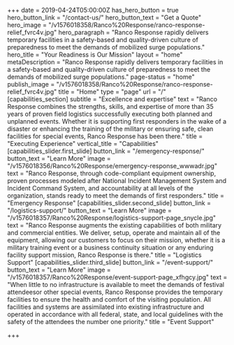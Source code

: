 +++
date = 2019-04-24T05:00:00Z
has_hero_button = true
hero_button_link = "/contact-us/"
hero_button_text = "Get a Quote"
hero_image = "/v1576018358/Ranco%20Response/ranco-response-relief_fvrc4v.jpg"
hero_paragraph = "Ranco Response rapidly delivers temporary facilities in a safety-based and quality-driven culture of preparedness to meet the demands of mobilized surge populations."
hero_title = "Your Readiness is Our Mission"
layout = "home"
metaDescription = "Ranco Response rapidly delivers temporary facilities in a safety-based and quality-driven culture of preparedness to meet the demands of mobilized surge populations."
page-status = "home"
publish_image = "/v1576018358/Ranco%20Response/ranco-response-relief_fvrc4v.jpg"
title = "Home"
type = "page"
url = "/"
[capabilities_section]
subtitle = "Excellence and expertise"
text = "Ranco Response combines the strengths, skills, and expertise of more than 35 years of proven field logistics successfully executing both planned and unplanned events. Whether it is supporting first responders in the wake of a disaster or enhancing the training of the military or ensuring safe, clean facilities for special events, Ranco Response has been there."
title = "Executing Experience"
vertical_title = "Capabilities"
[capabilities_slider.first_slide]
button_link = "/emergency-response/"
button_text = "Learn More"
image = "/v1576018356/Ranco%20Response/emergency-response_wwwadr.jpg"
text = "Ranco Response, through code-compliant equipment ownership, proven processes modeled after National Incident Management System and Incident Command System, and accountability at all levels of the organization, stands ready to meet the demands of first responders."
title = "Emergency Response"
[capabilities_slider.second_slide]
button_link = "/logistics-support/"
button_text = "Learn More"
image = "/v1576018357/Ranco%20Response/logistics-support-page_snycle.jpg"
text = "Ranco Response augments the existing capabilities of both military and commercial entities. We deliver, setup, operate and maintain all of the equipment, allowing our customers to focus on their mission, whether it is a military training event or a business continuity situation or any enduring facility support mission, Ranco Response is there."
title = "Logistics Support"
[capabilities_slider.third_slide]
button_link = "/event-support/"
button_text = "Learn More"
image = "/v1576018357/Ranco%20Response/event-support-page_xfhgcy.jpg"
text = "When little to no infrastructure is available to meet the demands of festival attendeesor other special events, Ranco Response provides the temporary facilities to ensure the health and comfort of the visiting population. All facilities and systems are assimilated into existing infrastructure and operated in accordance with all federal, state, and local guidelines with the safety of the attendees the number one priority."
title = "Event Support"

+++
